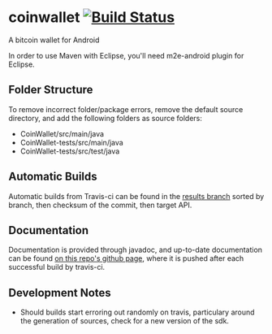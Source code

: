 coinwallet [![Build Status](https://travis-ci.org/cwallet/coinwallet.png?branch=master)](https://travis-ci.org/cwallet/coinwallet)
==========

A bitcoin wallet for Android

In order to use Maven with Eclipse, you'll need m2e-android plugin for Eclipse.


## Folder Structure ##
To remove incorrect folder/package errors, remove the default source directory, and add the following folders as source folders:
 - CoinWallet/src/main/java
 - CoinWallet-tests/src/main/java
 - CoinWallet-tests/src/test/java

## Automatic Builds ##
Automatic builds from Travis-ci can be found in the [results branch](https://github.com/cwallet/coinwallet/tree/results/ "Automatic Builds") sorted by branch, then checksum of the commit, then target API.

## Documentation ##
Documentation is provided through javadoc, and up-to-date documentation can be found [on this repo's github page](http://cwallet.github.io/coinwallet/), where it is pushed after each successful build by travis-ci.

## Development Notes ##
 - Should builds start erroring out randomly on travis, particulary around the generation of sources, check for a new version of the sdk.
